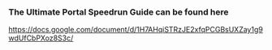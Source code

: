 <!--doc-->
<!--Links to the doc-->
### The Ultimate Portal Speedrun Guide can be found here
https://docs.google.com/document/d/1H7AHqiSTRzJE2xfqPCGBsUXZay1g9wdUfCbPXoz8S3c/